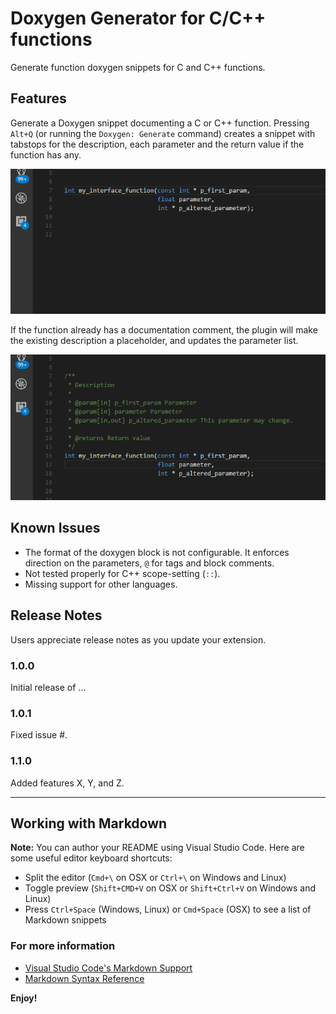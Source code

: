 # Doxygen Generator for C/C++ functions

Generate function doxygen snippets for C and C++ functions.

## Features

Generate a Doxygen snippet documenting a C or C++ function. Pressing `Alt+Q` (or running the `Doxygen: Generate` command) creates a snippet with tabstops for the description, each parameter and the return value if the function has any. 

![Basic usage](doc/basic_usage.gif)

If the function already has a documentation comment, the plugin will make the existing description a placeholder, and updates the parameter list.

![Editing existing documentation blocks](doc/editing.gif)

## Known Issues

- The format of the doxygen block is not configurable. It enforces direction on the parameters, `@` for tags and block comments. 
- Not tested properly for C++ scope-setting (`::`). 
- Missing support for other languages.

## Release Notes

Users appreciate release notes as you update your extension.

### 1.0.0

Initial release of ...

### 1.0.1

Fixed issue #.

### 1.1.0

Added features X, Y, and Z.

-----------------------------------------------------------------------------------------------------------

## Working with Markdown

**Note:** You can author your README using Visual Studio Code.  Here are some useful editor keyboard shortcuts:

* Split the editor (`Cmd+\` on OSX or `Ctrl+\` on Windows and Linux)
* Toggle preview (`Shift+CMD+V` on OSX or `Shift+Ctrl+V` on Windows and Linux)
* Press `Ctrl+Space` (Windows, Linux) or `Cmd+Space` (OSX) to see a list of Markdown snippets

### For more information

* [Visual Studio Code's Markdown Support](http://code.visualstudio.com/docs/languages/markdown)
* [Markdown Syntax Reference](https://help.github.com/articles/markdown-basics/)

**Enjoy!**